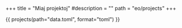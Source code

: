 +++
title = "Miaj projektoj"
#description = ""
path = "eo/projects"
+++

{{ projects(path="data.toml", format="toml") }}
